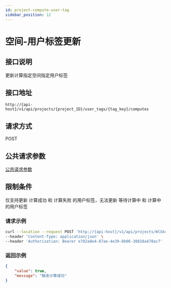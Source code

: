 ```yaml
---
id: project-compute-user-tag
sidebar_position: 12
---
```


# 空间-用户标签更新

## 接口说明

更新计算指定空间指定用户标签

## 接口地址

```
http://{api-host}/v1/api/projects/{project_ID}/user_tags/{tag_key}/computes
```

## 请求方式

POST

## 公共请求参数

[公共请求参数](../../open-api#公共请求参数)

## 限制条件

仅支持更新 计算成功 和 计算失败 的用户标签，无法更新 等待计算中 和 计算中 的用户标签

### 请求示例

```bash
curl --location --request POST 'http://{api-host}/v1/api/projects/WlGk4Daj/user_tags/tag_rfm/computes' \
--header 'Content-Type: application/json' \
--header 'Authorization: Bearer e782a8e4-87ae-4e39-8b06-38818a478ac7' 
```

### 返回示例

```json
{
    "value": true,
    "message": "触发计算成功"
}
```